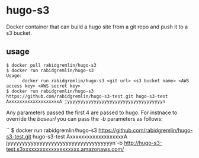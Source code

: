# hugo-s3
Docker container that can build a hugo site from a git repo and push it to a s3 bucket.

## usage

```
$ docker pull rabidgremlin/hugo-s3
$ docker run rabidgremlin/hugo-s3
Usage:
      docker run rabidgremlin/hugo-s3 <git url> <s3 bucket name> <AWS access key> <AWS secret key>
$ docker run rabidgremlin/hugo-s3 https://github.com/rabidgremlin/hugo-s3-test.git hugo-s3-test AxxxxxxxxxxxxxxxxxxxA jyyyyyyyyyyyyyyyyyyyyyyyyyyyyyyyyyyyyn
```

Any parameters passed the first 4 are passed to hugo. For instnace to override the *baseurl* you can pass the *-b* parameters as follows:

``
$ docker run rabidgremlin/hugo-s3 https://github.com/rabidgremlin/hugo-s3-test.git hugo-s3-test AxxxxxxxxxxxxxxxxxxxA jyyyyyyyyyyyyyyyyyyyyyyyyyyyyyyyyyyyyn`-b http://hugo-s3-test.s3xxxxxxxxxxxxxxxxxxxx.amazonaws.com/
```
